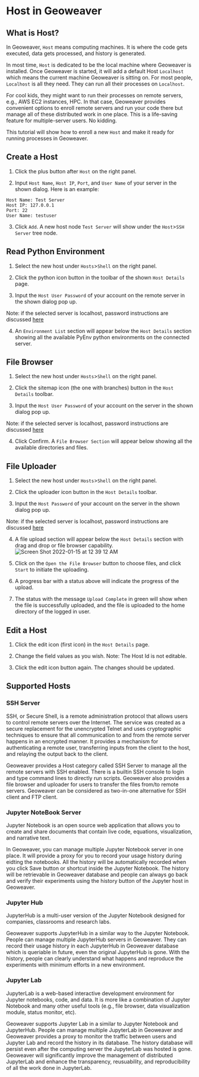 
# Host in Geoweaver

## What is Host?

In Geoweaver, `Host` means computing machines. It is where the code gets executed, data gets processed, and history is generated. 

In most time, `Host` is dedicated to be the local machine where Geoweaver is installed. Once Geoweaver is started, it will add a default Host `Localhost` which means the current machine Geoweaver is sitting on. For most people, `Localhost` is all they need. They can run all their processes on `Localhost`. 

For cool kids, they might want to run their processes on remote servers, e.g., AWS EC2 instances, HPC. In that case, Geoweaver provides convenient options to enroll remote servers and run your code there but manage all of these distributed work in one place. This is a life-saving feature for multiple-server users. No kidding. 

This tutorial will show how to enroll a new `Host` and make it ready for running processes in Geoweaver. 

## Create a Host

1. Click the plus button after `Host` on the right panel.

2. Input `Host Name`, `Host IP`, `Port`, and `User Name` of your server in the shown dialog. Here is an example:

```
Host Name: Test Server
Host IP: 127.0.0.1
Port: 22
User Name: testuser
```

3. Click `Add`. A new host node `Test Server` will show under the `Host`>`SSH Server` tree node. 

## Read Python Environment

1. Select the new host under `Hosts`>`Shell` on the right panel.

2. Click the python icon button in the toolbar of the shown `Host Details` page.

3. Input the `Host User Password` of your account on the remote server in the shown dialog pop up.

Note: if the selected server is localhost, password instructions are discussed [here](https://github.com/ESIPFed/Geoweaver#reset-password-for-localhost "Reset Password for Localhost")

4. An `Environment List` section will appear below the `Host Details` section showing all the available PyEnv python environments on the connected server.

## File Browser

1. Select the new host under `Hosts`>`Shell` on the right panel.

2. Click the sitemap icon (the one with branches) button in the `Host Details` toolbar.

3. Input the `Host User Password` of your account on the server in the shown dialog pop up.

Note: if the selected server is localhost, password instructions are discussed [here](https://github.com/ESIPFed/Geoweaver#reset-password-for-localhost "Reset Password for Localhost")

4. Click Confirm. A `File Browser Section` will appear below showing all the available directories and files.

## File Uploader

1. Select the new host under `Hosts`>`Shell` on the right panel.

2. Click the uploader icon button in the `Host Details` toolbar.

3. Input the `Host Password` of your account on the server in the shown dialog pop up.

Note: if the selected server is localhost, password instructions are discussed [here](https://github.com/ESIPFed/Geoweaver#reset-password-for-localhost "Reset Password for Localhost")

4. A file upload section will appear below the `Host Details` section with drag and drop or file browser capability.
![Screen Shot 2022-01-15 at 12 39 12 AM](https://user-images.githubusercontent.com/34227630/149588755-f1982927-a2b0-453f-8248-65fc5668428c.png)

5. Click on the `Open the File Browser` button to choose files, and click `Start` to initiate the uploading.

6. A progress bar with a status above will indicate the progress of the upload.

7. The status with the message `Upload Complete` in green will show when the file is successfully uploaded, and the file is uploaded to the home directory of the logged in user.


## Edit a Host

1. Click the edit icon (first icon) in the `Host Details` page.

2. Change the field values as you wish. 
Note: The Host Id is not editable. 

3. Click the edit icon button again. The changes should be updated.

## Supported Hosts

### SSH Server

SSH, or Secure Shell, is a remote administration protocol that allows users to control remote servers over the Internet. The service was created as a secure replacement for the unencrypted Telnet and uses cryptographic techniques to ensure that all communication to and from the remote server happens in an encrypted manner. It provides a mechanism for authenticating a remote user, transferring inputs from the client to the host, and relaying the output back to the client.

Geoweaver provides a Host category called SSH Server to manage all the remote servers with SSH enabled. There is a builtin SSH console to login and type command lines to directly run scripts. Geoweaver also provides a file browser and uploader for users to transfer the files from/to remote servers. Geoweaver can be considered as two-in-one alternative for SSH client and FTP client.

### Jupyter NoteBook Server

Jupyter Notebook is an open source web application that allows you to create and share documents that contain live code, equations, visualization, and narrative text.

In Geoweaver, you can manage multiple Jupyter Notebook server in one place. It will provide a proxy for you to record your usage history during eidting the notebooks. All the history will be automatically recorded when you click Save button or shortcut inside the Jupyter Notebook. The history will be retrievable in Geoweaver database and people can always go back and verify their experiments using the history button of the Jupyter host in Geoweaver.

### Jupyter Hub

JupyterHub is a multi-user version of the Jupyter Notebook designed for companies, classrooms and research labs.

Geoweaver supports JupyterHub in a similar way to the Jupyter Notebook. People can manage multiple JupyterHub servers in Geoweaver. They can record their usage history in each JupyterHub in Geoweaver database which is queriable in future, even the original JupyterHub is gone. With the history, people can clearly understand what happens and reproduce the experiments with minimum efforts in a new environment.

### Jupyter Lab

JupyterLab is a web-based interactive development environment for Jupyter notebooks, code, and data. It is more like a combination of Jupyter Notebook and many other useful tools (e.g., file browser, data visualization module, status monitor, etc).

Geoweaver supports Jupyter Lab in a similar to Jupyter Notebook and JupyterHub. People can manage multiple JupyterLab in Geoweaver and Geoweaver provides a proxy to monitor the traffic between users and Jupyter Lab and record the history in its database. The history database will persist even after the computing server the JupyterLab was hosted is gone. Geoweaver will significantly improve the management of distributed JupyterLab and enhance the transparency, reusuability, and reproducibility of all the work done in JupyterLab.

